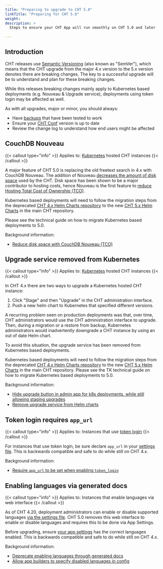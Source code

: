 ```yaml
---
title: "Preparing to upgrade to CHT 5.0"
linkTitle: "Preparing for CHT 5.0"
weight: 
description: >
  Steps to ensure your CHT App will run smoothly on CHT 5.0 and later
  
---
```


## Introduction

CHT releases use [Semantic Versioning](https://en.wikipedia.org/wiki/Semver#Semantic_versioning) (also known as "SemVer"), which means that the CHT upgrade from the major 4.x version to the 5.x version denotes there are breaking changes. The key to a successful upgrade will be to understand and plan for these breaking changes.

While this releases breaking changes mainly apply to Kubernetes based deployments (e.g. Nouveau & Upgrade service), deployments using token login may be affected as well.

As with all upgrades, major or minor, you should always:
* Have [backups](/hosting/cht/docker/backups/) that have been tested to work
* Ensure your [CHT Conf](/community/contributing/code/cht-conf/) version is up to date
* Review the change log to understand how end users might be affected

## CouchDB Nouveau

{{< callout type="info" >}} Applies to: [Kubernetes](http://localhost:1313/hosting/cht/kubernetes/) hosted CHT instances {{< /callout >}}

A major feature of CHT 5.0 is replacing the old freetext search in 4.x with CouchDB Nouveau. The addition of Nouveau [decreases the amount of disk space](https://github.com/medic/cht-core/issues/9898#issuecomment-2864545914) used by the CHT.  Disk space has been shown to be a major contributor to hosting costs, hence Nouveau is the first feature to [reduce Hosting Total Cost of Ownership (TCO)](https://github.com/medic/cht-roadmap/issues/171).

Kubernetes based deployments will need to follow the migration steps from the deprecated [CHT 4.x Helm Charts repository](https://github.com/medic/helm-charts/) to the new [CHT 5.x Helm Charts](https://github.com/medic/cht-core/tree/master/scripts/build/helm) in the main CHT repository.

Please see the technical guide on how to migrate Kubernetes based deployments to 5.0.

Background information:
* [Reduce disk space with CouchDB Nouveau (TCO)](https://github.com/medic/cht-core/issues/9542)

## Upgrade service removed from Kubernetes

{{< callout type="info" >}} Applies to: [Kubernetes](http://localhost:1313/hosting/cht/kubernetes/) hosted CHT instances {{< /callout >}}

In CHT 4.x there are two ways to upgrade a Kubernetes hosted CHT instance:

1. Click "Stage" and then "Upgrade" in the CHT administration interface.  
2. Push a new helm chart to Kubernetes that specified different versions.

A recurring problem seen on production deployments was that, over time, CHT administrators would use the CHT administration interface to upgrade.  Then, during a migration or a restore from backup, Kubernetes administrators would inadvertently downgrade a CHT instance by using an out of date Helm chart.

To avoid this situation, the upgrade service has been removed from Kubernetes based deployments.

Kubernetes based deployments will need to follow the migration steps from the deprecated [CHT 4.x Helm Charts repository](https://github.com/medic/helm-charts/) to the new [CHT 5.x Helm Charts](https://github.com/medic/cht-core/tree/master/scripts/build/helm) in the main CHT repository. Please see the TK technical guide on how to migrate Kubernetes based deployments to 5.0.

Background information:
* [Hide upgrade button in admin app for k8s deployments, while still allowing staging upgrades](https://github.com/medic/cht-core/issues/9954)
* [Remove upgrade service from Helm charts](https://github.com/medic/cht-core/issues/10186)

## Token login requires `app_url`

{{< callout type="info" >}} Applies to: Instances that use [token login](/building/login/#magic-links-for-logging-in-token-login) {{< /callout >}}

For instances that use token login,  be sure declare `app_url` in your [settings file](/building/reference/app-settings/token_login/#app_settingsjson-token_login). This is backwards compatible and safe to do while still on CHT 4.x.  

Background information:
* [Require `app_url` to be set when enabling `token_login`](https://github.com/medic/cht-core/issues/9983)

## Enabling languages via generated docs

{{< callout type="info" >}} Applies to: Instances that enable languages via web interface {{< /callout >}}

As of CHT 4.20, deployment administrators can enable or disable supported languages [via the settings file](/building/reference/app-settings/#app_settingsjson). CHT 5.0 removes this web interface to enable or disable languages and requires this to be done via App Settings.

Before upgrading, ensure [your app settings](/building/reference/app-settings/#app_settingsjson) has the correct languages enabled. This is backwards compatible and safe to do while still on CHT 4.x.

Background information:
* [Deprecate enabling languages through generated docs](https://github.com/medic/cht-core/issues/8157)
* [Allow app builders to specify disabled languages in config](https://github.com/medic/cht-core/issues/6281)


<!--
todo:  replace all "TK" with correct link/text
-->
